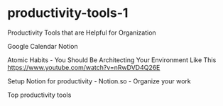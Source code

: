 # productivity-tools-1
Productivity Tools that are Helpful for Organization 

Google Calendar
Notion

Atomic Habits - You Should Be Architecting Your Environment Like This
https://www.youtube.com/watch?v=nRwDVD4Q26E

Setup Notion for productivity - Notion.so - Organize your work

Top productivity tools
